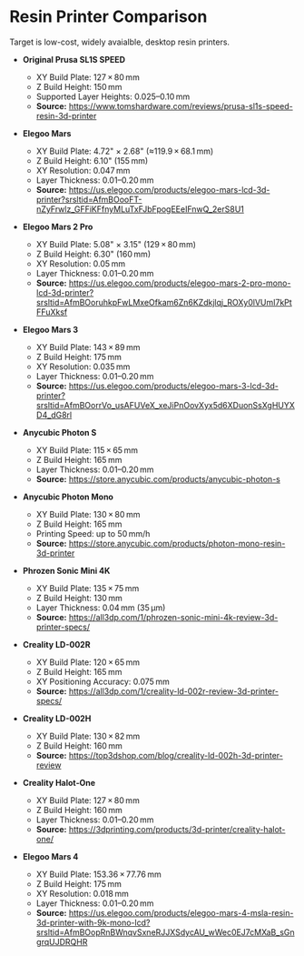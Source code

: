 
# Resin Printer Comparison

Target is low-cost, widely avaialble, desktop resin printers.

- **Original Prusa SL1S SPEED**  
  - XY Build Plate: 127 × 80 mm  
  - Z Build Height: 150 mm  
  - Supported Layer Heights: 0.025–0.10 mm  
  - **Source:** https://www.tomshardware.com/reviews/prusa-sl1s-speed-resin-3d-printer

- **Elegoo Mars**  
  - XY Build Plate: 4.72" × 2.68" (≈119.9 × 68.1 mm)  
  - Z Build Height: 6.10" (155 mm)  
  - XY Resolution: 0.047 mm  
  - Layer Thickness: 0.01–0.20 mm  
  - **Source:** https://us.elegoo.com/products/elegoo-mars-lcd-3d-printer?srsltid=AfmBOooFT-nZyFrwlz_GFFiKFfnyMLuTxFJbFpogEEeIFnwQ_2erS8U1

- **Elegoo Mars 2 Pro**  
  - XY Build Plate: 5.08" × 3.15" (129 × 80 mm)  
  - Z Build Height: 6.30" (160 mm)  
  - XY Resolution: 0.05 mm  
  - Layer Thickness: 0.01–0.20 mm  
  - **Source:** https://us.elegoo.com/products/elegoo-mars-2-pro-mono-lcd-3d-printer?srsltid=AfmBOoruhkpFwLMxeOfkam6Zn6KZdkjlqj_ROXy0lVUmI7kPtFFuXksf

- **Elegoo Mars 3**  
  - XY Build Plate: 143 × 89 mm  
  - Z Build Height: 175 mm  
  - XY Resolution: 0.035 mm  
  - Layer Thickness: 0.01–0.20 mm  
  - **Source:** https://us.elegoo.com/products/elegoo-mars-3-lcd-3d-printer?srsltid=AfmBOorrVo_usAFUVeX_xeJiPnOovXyx5d6XDuonSsXgHUYXD4_dG8rl

- **Anycubic Photon S**  
  - XY Build Plate: 115 × 65 mm  
  - Z Build Height: 165 mm  
  - Layer Thickness: 0.01–0.20 mm  
  - **Source:** https://store.anycubic.com/products/anycubic-photon-s

- **Anycubic Photon Mono**  
  - XY Build Plate: 130 × 80 mm  
  - Z Build Height: 165 mm  
  - Printing Speed: up to 50 mm/h  
  - **Source:** https://store.anycubic.com/products/photon-mono-resin-3d-printer

- **Phrozen Sonic Mini 4K**  
  - XY Build Plate: 135 × 75 mm  
  - Z Build Height: 130 mm  
  - Layer Thickness: 0.04 mm (35 µm)  
  - **Source:** https://all3dp.com/1/phrozen-sonic-mini-4k-review-3d-printer-specs/

- **Creality LD-002R**  
  - XY Build Plate: 120 × 65 mm  
  - Z Build Height: 165 mm  
  - XY Positioning Accuracy: 0.075 mm  
  - **Source:** https://all3dp.com/1/creality-ld-002r-review-3d-printer-specs/

- **Creality LD-002H**  
  - XY Build Plate: 130 × 82 mm  
  - Z Build Height: 160 mm  
  - **Source:** https://top3dshop.com/blog/creality-ld-002h-3d-printer-review

- **Creality Halot‑One**  
  - XY Build Plate: 127 × 80 mm  
  - Z Build Height: 160 mm  
  - Layer Thickness: 0.01–0.20 mm  
  - **Source:** https://3dprinting.com/products/3d-printer/creality-halot-one/

- **Elegoo Mars 4**  
  - XY Build Plate: 153.36 × 77.76 mm  
  - Z Build Height: 175 mm  
  - XY Resolution: 0.018 mm  
  - Layer Thickness: 0.01–0.20 mm  
  - **Source:** https://us.elegoo.com/products/elegoo-mars-4-msla-resin-3d-printer-with-9k-mono-lcd?srsltid=AfmBOopRnBWnqvSxneRJJXSdycAU_wWec0EJ7cMXaB_sGngrqUJDRQHR

